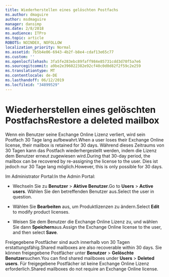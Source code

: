 ```yaml
---
title: Wiederherstellen eines gelöschten Postfachs
ms.author: dmaguire
author: msdmaguire
manager: dansimp
ms.date: 2/8/2018
ms.audience: ITPro
ms.topic: article
ROBOTS: NOINDEX, NOFOLLOW
localization_priority: Normal
ms.assetid: 7b5b4e06-6943-4b2f-b8e4-cdaf13e65c77
ms.custom: ''
ms.openlocfilehash: 3fa5fe283ebc89faff984e85731cdd3d70f5a7e6
ms.sourcegitcommit: a9be2e396022382e92cf40c0d0d82f2f59c2e259
ms.translationtype: MT
ms.contentlocale: de-DE
ms.lasthandoff: 06/12/2019
ms.locfileid: "34899529"
---
```

# <a name="restore-a-deleted-mailbox"></a><span data-ttu-id="0bf84-102">Wiederherstellen eines gelöschten Postfachs</span><span class="sxs-lookup"><span data-stu-id="0bf84-102">Restore a deleted mailbox</span></span>

<span data-ttu-id="0bf84-103">Wenn ein Benutzer seine Exchange Online Lizenz verliert, wird sein Postfach 30 Tage lang aufbewahrt.</span><span class="sxs-lookup"><span data-stu-id="0bf84-103">When a user loses their Exchange Online license, their mailbox is retained for 30 days.</span></span> <span data-ttu-id="0bf84-104">Während dieses Zeitraums von 30 Tagen kann das Postfach wiederhergestellt werden, indem die Lizenz dem Benutzer erneut zugewiesen wird.</span><span class="sxs-lookup"><span data-stu-id="0bf84-104">During that 30-day period, the mailbox can be recovered by re-assigning the license to the user.</span></span> <span data-ttu-id="0bf84-105">Dies ist jedoch nur 30 Tage lang möglich.</span><span class="sxs-lookup"><span data-stu-id="0bf84-105">However, this is only possible for 30 days.</span></span>
  
<span data-ttu-id="0bf84-106">Im Administrator Portal:</span><span class="sxs-lookup"><span data-stu-id="0bf84-106">In the Admin Portal:</span></span>
  
- <span data-ttu-id="0bf84-107">Wechseln Sie zu **Benutzer** \> **Aktive Benutzer**.</span><span class="sxs-lookup"><span data-stu-id="0bf84-107">Go to **Users** \> **Active users**.</span></span> <span data-ttu-id="0bf84-108">Wählen Sie den betreffenden Benutzer aus.</span><span class="sxs-lookup"><span data-stu-id="0bf84-108">Select the user in question.</span></span>

- <span data-ttu-id="0bf84-109">Wählen Sie **Bearbeiten** aus, um Produktlizenzen zu ändern.</span><span class="sxs-lookup"><span data-stu-id="0bf84-109">Select **Edit** to modify product licenses.</span></span>

- <span data-ttu-id="0bf84-110">Weisen Sie dem Benutzer die Exchange Online Lizenz zu, und wählen Sie dann **Speichern**aus.</span><span class="sxs-lookup"><span data-stu-id="0bf84-110">Assign the Exchange Online license to the user, and then select **Save**.</span></span>

<span data-ttu-id="0bf84-111">Freigegebene Postfächer sind auch innerhalb von 30 Tagen erstattungsfähig.</span><span class="sxs-lookup"><span data-stu-id="0bf84-111">Shared mailboxes are also recoverable within 30 days.</span></span> <span data-ttu-id="0bf84-112">Sie können freigegebene Postfächer unter **Benutzer** \> **Gelöschte Benutzer**suchen.</span><span class="sxs-lookup"><span data-stu-id="0bf84-112">You can find shared mailboxes under **Users** \> **Deleted users**.</span></span> <span data-ttu-id="0bf84-113">Für freigegebene Postfächer ist keine Exchange Online Lizenz erforderlich.</span><span class="sxs-lookup"><span data-stu-id="0bf84-113">Shared mailboxes do not require an Exchange Online license.</span></span>
  